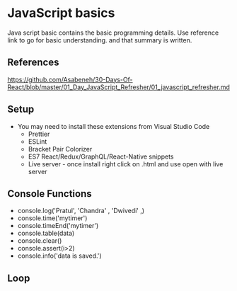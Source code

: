# JavaScript basics
  Java script basic contains the basic programming details. Use reference link to go for basic understanding. and that summary is written.

## References
  https://github.com/Asabeneh/30-Days-Of-React/blob/master/01_Day_JavaScript_Refresher/01_javascript_refresher.md

## Setup
  - You may need to install these extensions from Visual Studio Code
    - Prettier
    - ESLint
    - Bracket Pair Colorizer
    - ES7 React/Redux/GraphQL/React-Native snippets
    - Live server - once install right click on .html and use open with live server

## Console Functions
  - console.log('Pratul', 'Chandra' , 'Dwivedi' ,)
  - console.time('mytimer')
  - console.timeEnd('mytimer')
  - console.table(data)
  - console.clear()
  - console.assert(i>2)
  - console.info('data is saved.')

## Loop
